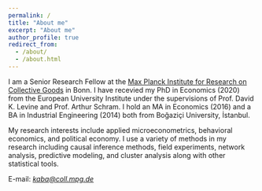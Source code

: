 ```yaml
---
permalink: /
title: "About me"
excerpt: "About me"
author_profile: true
redirect_from: 
  - /about/
  - /about.html
---
```


I am a Senior Research Fellow at the [Max Planck Institute for Research on Collective Goods](https://www.coll.mpg.de/) in Bonn. I have recevied my PhD in Economics (2020) from the European University Institute under the supervisions of Prof. David K. Levine and Prof. Arthur Schram. I hold an MA in Economics (2016) and a BA in Industrial Engineering (2014) both from Boğaziçi University, İstanbul.

My research interests include applied microeconometrics, behavioral economics, and political economy. I use a variety of methods in my research including causal inference methods, field experiments, network analysis, predictive modeling, and cluster analysis along with other statistical tools.

E-mail: *kaba@coll.mpg.de*

